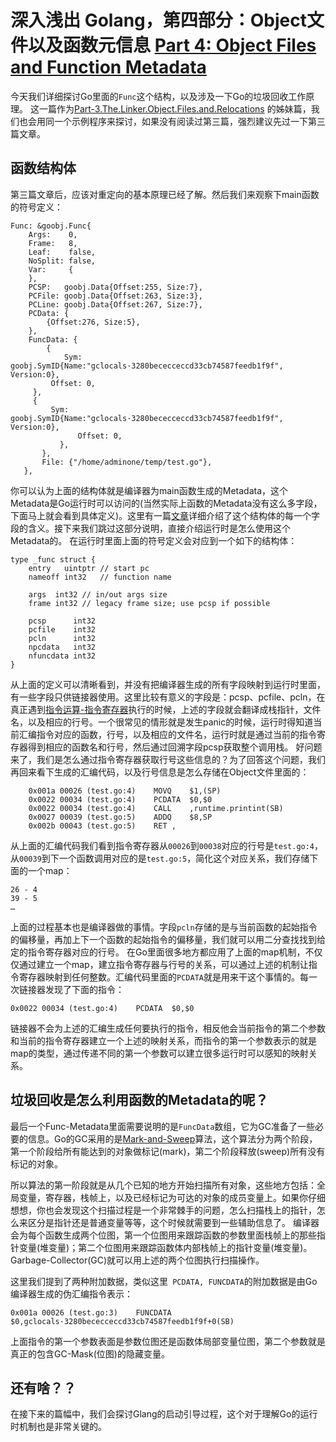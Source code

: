 # 深入浅出 Golang，第四部分：Object文件以及函数元信息 [Part 4: Object Files and Function Metadata][1]

今天我们详细探讨Go里面的`Func`这个结构，以及涉及一下Go的垃圾回收工作原理。
这一篇作为[Part-3.The.Linker.Object.Files.and.Relocations][2] 的姊妹篇，我们也会用同一个示例程序来探讨，如果没有阅读过第三篇，强烈建议先过一下第三篇文章。

## 函数结构体
第三篇文章后，应该对重定向的基本原理已经了解。然后我们来观察下main函数的符号定义：
```
Func: &goobj.Func{
    Args:    0,
    Frame:   8,
    Leaf:    false,
    NoSplit: false,
    Var:     {
    },
    PCSP:   goobj.Data{Offset:255, Size:7},
    PCFile: goobj.Data{Offset:263, Size:3},
    PCLine: goobj.Data{Offset:267, Size:7},
    PCData: {
        {Offset:276, Size:5},
    },
    FuncData: {
        {
            Sym:    goobj.SymID{Name:"gclocals·3280bececceccd33cb74587feedb1f9f", Version:0},
         Offset: 0,
     },
     {
         Sym:    goobj.SymID{Name:"gclocals·3280bececceccd33cb74587feedb1f9f", Version:0},
               Offset: 0,
           },
       },
       File: {"/home/adminone/temp/test.go"},
   },
```
你可以认为上面的结构体就是编译器为main函数生成的Metadata，这个Metadata是Go运行时可以访问的(当然实际上函数的Metadata没有这么多字段，下面马上就会看到具体定义)。这里有一篇[文章][4]详细介绍了这个结构体的每一个字段的含义。接下来我们跳过这部分说明，直接介绍运行时是怎么使用这个Metadata的。
在运行时里面上面的符号定义会对应到一个如下的结构体：
```
type _func struct {
	entry   uintptr // start pc
	nameoff int32   // function name

	args  int32 // in/out args size
	frame int32 // legacy frame size; use pcsp if possible

	pcsp      int32
	pcfile    int32
	pcln      int32
	npcdata   int32
	nfuncdata int32
}
```
从上面的定义可以清晰看到，并没有把编译器生成的所有字段映射到运行时里面，有一些字段只供链接器使用。这里比较有意义的字段是：pcsp、pcfile、pcln，在真正遇到[指令运算-指令寄存器][3]执行的时候，上述的字段就会翻译成栈指针，文件名，以及相应的行号。一个很常见的情形就是发生panic的时候，运行时得知道当前汇编指令对应的函数，行号，以及相应的文件名，运行时就是通过当前的指令寄存器得到相应的函数名和行号，然后通过回溯字段pcsp获取整个调用栈。
好问题来了，我们是怎么通过指令寄存器获取行号这些信息的？为了回答这个问题，我们再回来看下生成的汇编代码，以及行号信息是怎么存储在Object文件里面的：
```
	0x001a 00026 (test.go:4)	MOVQ	$1,(SP)
	0x0022 00034 (test.go:4)	PCDATA	$0,$0
	0x0022 00034 (test.go:4)	CALL	,runtime.printint(SB)
	0x0027 00039 (test.go:5)	ADDQ	$8,SP
	0x002b 00043 (test.go:5)	RET	,
```
从上面的汇编代码我们看到指令寄存器从`00026`到`00038`对应的行号是`test.go:4`，从`00039`到下一个函数调用对应的是`test.go:5`，简化这个对应关系，我们存储下面的一个map：
```
26 - 4
39 - 5
…
```
上面的过程基本也是编译器做的事情。字段`pcln`存储的是与当前函数的起始指令的偏移量，再加上下一个函数的起始指令的偏移量，我们就可以用二分查找找到给定的指令寄存器对应的行号。
在Go里面很多地方都应用了上面的map机制，不仅仅通过建立一个map，建立指令寄存器与行号的关系，可以通过上述的机制让指令寄存器映射到任何整数。汇编代码里面的`PCDATA`就是用来干这个事情的。每一次链接器发现了下面的指令：

	0x0022 00034 (test.go:4)    PCDATA  $0,$0

链接器不会为上述的汇编生成任何要执行的指令，相反他会当前指令的第二个参数和当前的指令寄存器建立一个上述的映射关系，而指令的第一个参数表示的就是map的类型，通过传递不同的第一个参数可以建立很多运行时可以感知的映射关系。

## 垃圾回收是怎么利用函数的Metadata的呢？
最后一个Func-Metadata里面需要说明的是`FuncData`数组，它为GC准备了一些必要的信息。Go的GC采用的是[Mark-and-Sweep][5]算法，这个算法分为两个阶段，第一个阶段给所有能达到的对象做标记(mark)，第二个阶段释放(sweep)所有没有标记的对象。

所以算法的第一阶段就是从几个已知的地方开始扫描所有对象，这些地方包括：全局变量，寄存器，栈帧上，以及已经标记为可达的对象的成员变量上。如果你仔细想想，你也会发现这个扫描过程是一个非常棘手的问题，怎么扫描栈上的指针，怎么来区分是指针还是普通变量等等，这个时候就需要到一些辅助信息了。
编译器会为每个函数生成两个位图，第一个位图用来跟踪函数的参数里面栈帧上的那些指针变量(堆变量)；第二个位图用来跟踪函数体内部栈帧上的指针变量(堆变量)。Garbage-Collector(GC)就可以用上述的两个位图执行扫描操作。

这里我们提到了两种附加数据，类似这里` PCDATA, FUNCDATA`的附加数据是由Go编译器生成的伪汇编指令表示：

	0x001a 00026 (test.go:3)	FUNCDATA	$0,gclocals·3280bececceccd33cb74587feedb1f9f+0(SB)

上面指令的第一个参数表面是参数位图还是函数体局部变量位图，第二个参数就是真正的包含GC-Mask(位图)的隐藏变量。

## 还有啥？？

在接下来的篇幅中，我们会探讨Glang的启动引导过程，这个对于理解Go的运行时机制也是非常关键的。




[1]: http://blog.altoros.com/golang-part-4-object-files-and-function-metadata.html "Part 4: Object Files and Function Metadata"
[2]: https://github.com/JerryZhou/golang-doc/blob/master/Golang-Internals/Part-3.The.Linker.Object.Files.and.Relocations.md "Part-3.The.Linker.Object.Files.and.Relocations"
[3]: https://en.wikipedia.org/wiki/Program_counter "IP/IAR"
[4]: https://docs.google.com/document/d/1lyPIbmsYbXnpNj57a261hgOYVpNRcgydurVQIyZOz_o/pub "Func"
[5]: http://www.brpreiss.com/books/opus5/html/page424.html "Mark-and-Sweep Garbage Collection"